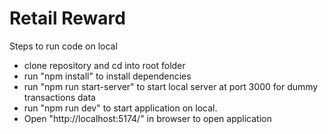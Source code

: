 # Retail Reward

Steps to run code on local

- clone repository and cd into root folder
- run "npm install" to install dependencies
- run "npm run start-server" to start local server at port 3000 for dummy transactions data
- run "npm run dev" to start application on local.
- Open "http://localhost:5174/" in browser to open application
